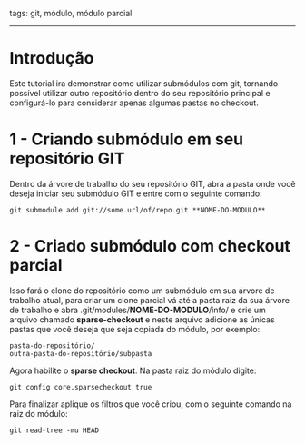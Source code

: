 tags: git, módulo, módulo parcial

---

# Introdução

Este tutorial ira demonstrar como utilizar submódulos com git, tornando possível utilizar outro repositório dentro do seu repositório principal e configurá-lo para considerar apenas algumas pastas no checkout.


# 1 - Criando submódulo em seu repositório GIT

Dentro da árvore de trabalho do seu repositório GIT, abra a pasta onde você deseja iniciar seu submódulo GIT e entre com o seguinte comando:

    git submodule add git://some.url/of/repo.git **NOME-DO-MODULO**

	
# 2 - Criado submódulo com checkout parcial

Isso fará o clone do repositório como um submódulo em sua árvore de trabalho atual, para criar um clone parcial vá até a pasta raiz da sua árvore de trabalho e abra .git/modules/**NOME-DO-MODULO**/info/ e crie um arquivo chamado **sparse-checkout** e neste arquivo adicione as únicas pastas que você deseja que seja copiada do módulo, por exemplo:

    pasta-do-repositório/
	outra-pasta-do-repositório/subpasta
		
Agora habilite o **sparse checkout**. Na pasta raiz do módulo digite:

    git config core.sparsecheckout true
	
Para finalizar aplique os filtros que você criou, com o seguinte comando na raiz do módulo:

    git read-tree -mu HEAD
